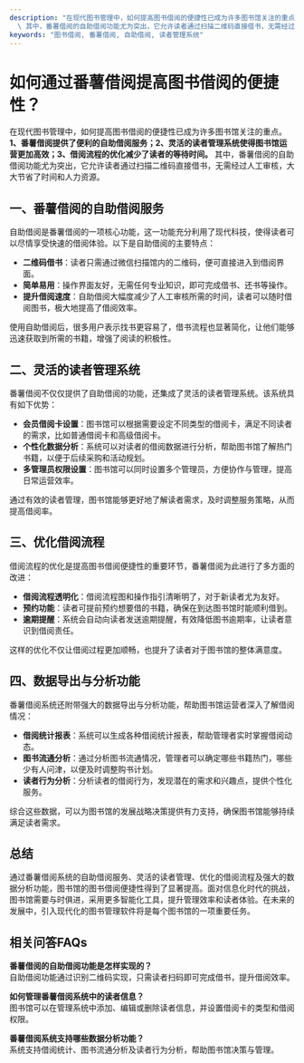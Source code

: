 ```yaml
---
description: "在现代图书管理中，如何提高图书借阅的便捷性已成为许多图书馆关注的重点。**1、番薯借阅提供了便利的自助借阅服务；2、灵活的读者管理系统使得图书馆运营更加高效；3、借阅流程的优化减少了读者的等待时间。**\
  \ 其中，番薯借阅的自助借阅功能尤为突出，它允许读者通过扫描二维码直接借书，无需经过人工审核，大大节省了时间和人力资源。"
keywords: "图书借阅, 番薯借阅, 自助借阅, 读者管理系统"
---
```

# 如何通过番薯借阅提高图书借阅的便捷性？

在现代图书管理中，如何提高图书借阅的便捷性已成为许多图书馆关注的重点。**1、番薯借阅提供了便利的自助借阅服务；2、灵活的读者管理系统使得图书馆运营更加高效；3、借阅流程的优化减少了读者的等待时间。** 其中，番薯借阅的自助借阅功能尤为突出，它允许读者通过扫描二维码直接借书，无需经过人工审核，大大节省了时间和人力资源。

## 一、番薯借阅的自助借阅服务

自助借阅是番薯借阅的一项核心功能，这一功能充分利用了现代科技，使得读者可以尽情享受快速的借阅体验。以下是自助借阅的主要特点：

- **二维码借书**：读者只需通过微信扫描馆内的二维码，便可直接进入到借阅界面。
- **简单易用**：操作界面友好，无需任何专业知识，即可完成借书、还书等操作。
- **提升借阅速度**：自助借阅大幅度减少了人工审核所需的时间，读者可以随时借阅图书，极大地提高了借阅效率。

使用自助借阅后，很多用户表示找书更容易了，借书流程也显著简化，让他们能够迅速获取到所需的书籍，增强了阅读的积极性。

## 二、灵活的读者管理系统

番薯借阅不仅仅提供了自助借阅的功能，还集成了灵活的读者管理系统。该系统具有如下优势：

- **会员借阅卡设置**：图书馆可以根据需要设定不同类型的借阅卡，满足不同读者的需求，比如普通借阅卡和高级借阅卡。
- **个性化数据分析**：系统可以对读者的借阅数据进行分析，帮助图书馆了解热门书籍，以便于后续采购和活动规划。
- **多管理员权限设置**：图书馆可以同时设置多个管理员，方便协作与管理，提高日常运营效率。

通过有效的读者管理，图书馆能够更好地了解读者需求，及时调整服务策略，从而提高借阅率。

## 三、优化借阅流程

借阅流程的优化是提高图书借阅便捷性的重要环节，番薯借阅为此进行了多方面的改进：

- **借阅流程透明化**：借阅流程图和操作指引清晰明了，对于新读者尤为友好。
- **预约功能**：读者可提前预约想要借的书籍，确保在到达图书馆时能顺利借到。
- **逾期提醒**：系统会自动向读者发送逾期提醒，有效降低图书逾期率，让读者意识到借阅责任。

这样的优化不仅让借阅过程更加顺畅，也提升了读者对于图书馆的整体满意度。

## 四、数据导出与分析功能

番薯借阅系统还附带强大的数据导出与分析功能，帮助图书馆运营者深入了解借阅情况：

- **借阅统计报表**：系统可以生成各种借阅统计报表，帮助管理者实时掌握借阅动态。
- **图书流通分析**：通过分析图书流通情况，管理者可以确定哪些书籍热门，哪些少有人问津，以便及时调整购书计划。
- **读者行为分析**：分析读者的借阅行为，发现潜在的需求和兴趣点，提供个性化服务。

综合这些数据，可以为图书馆的发展战略决策提供有力支持，确保图书馆能够持续满足读者需求。

## 总结

通过番薯借阅系统的自助借阅服务、灵活的读者管理、优化的借阅流程及强大的数据分析功能，图书馆的图书借阅便捷性得到了显著提高。面对信息化时代的挑战，图书馆需要与时俱进，采用更多智能化工具，提升管理效率和读者体验。在未来的发展中，引入现代化的图书管理软件将是每个图书馆的一项重要任务。

## 相关问答FAQs

**番薯借阅的自助借阅功能是怎样实现的？**  
自助借阅功能通过识别二维码实现，只需读者扫码即可完成借书，提升借阅效率。

**如何管理番薯借阅系统中的读者信息？**  
图书馆可以在管理系统中添加、编辑或删除读者信息，并设置借阅卡的类型和借阅权限。

**番薯借阅系统支持哪些数据分析功能？**  
系统支持借阅统计、图书流通分析及读者行为分析，帮助图书馆决策与管理。
